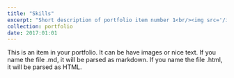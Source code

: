 ```yaml
---
title: "Skills"
excerpt: "Short description of portfolio item number 1<br/><img src='/images/Skills.png'>"
collection: portfolio
date: 2017:01:01
---
```


This is an item in your portfolio. It can be have images or nice text. If you name the file .md, it will be parsed as markdown. If you name the file .html, it will be parsed as HTML. 
